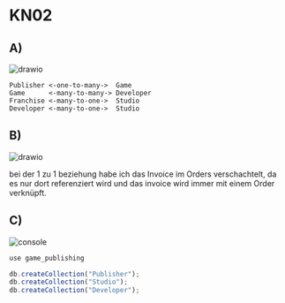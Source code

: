 # KN02

## A)

![drawio](https://github.com/Shortsighted-Sniper/m165_Yan_P/assets/112621366/5a922d94-0d16-4eff-894e-4c0e918de9e2)

```
Publisher <-one-to-many->  Game
Game      <-many-to-many-> Developer
Franchise <-many-to-one->  Studio
Developer <-many-to-one->  Studio
```

## B)

![drawio](https://github.com/Shortsighted-Sniper/m165_Yan_P/assets/112621366/f43705ef-71de-414f-8fdf-c73f6ba38529)

bei der 1 zu 1 beziehung habe ich das Invoice im Orders verschachtelt, da es nur dort referenziert wird und das invoice wird immer mit einem Order verknüpft.

## C)

![console](https://github.com/Shortsighted-Sniper/m165_Yan_P/assets/112621366/622f5dad-db61-47ab-807c-f5bd56a2e5fa)

```js
use game_publishing
```

```js
db.createCollection("Publisher");
db.createCollection("Studio");
db.createCollection("Developer");
```

